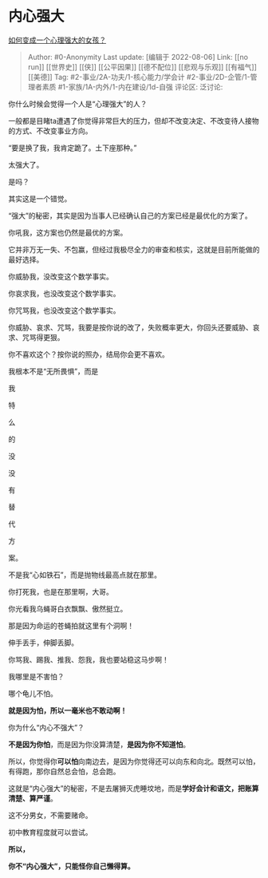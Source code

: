# 内心强大
[如何变成一个心理强大的女孩？](https://www.zhihu.com/question/542764581/answer/2612102490)

> Author: #0-Anonymity
> Last update: [编辑于 2022-08-06]
> Link: [[no run]] [[世界史]] [[侠]] [[公平因果]] [[德不配位]] [[悲观与乐观]] [[有福气]] [[美德]]
> Tag: #2-事业/2A-功夫/1-核心能力/学会计 #2-事业/2D-企管/1-管理者素质 #1-家族/1A-内外/1-内在建设/1d-自强
> 评论区:
> 泛讨论:

你什么时候会觉得一个人是“心理强大”的人？

一般都是目睹ta遭遇了你觉得非常巨大的压力，但却不改变决定、不改变待人接物的方式、不改变事业方向。

“要是换了我，我肯定跪了。土下座那种。”

太强大了。

是吗？

其实这是一个错觉。

“强大”的秘密，其实是因为当事人已经确认自己的方案已经是最优化的方案了。

你吼我，这方案也仍然是最优的方案。

它并非万无一失、不包赢，但经过我极尽全力的审查和核实，这就是目前所能做的最好选择。

你威胁我，没改变这个数学事实。

你哀求我，也没改变这个数学事实。

你咒骂我，也没改变这个数学事实。

你威胁、哀求、咒骂，我要是按你说的改了，失败概率更大，你回头还要威胁、哀求、咒骂得更狠。

你不喜欢这个？按你说的照办，结局你会更不喜欢。

我根本不是“无所畏惧”，而是

我

特

么

的

没

没

有

替

代

方

案。

不是我“心如铁石”，而是抛物线最高点就在那里。

你打死我，也是在那里啊，大哥。

你光看我乌蝇哥白衣飘飘、傲然挺立。

那是因为命运的苍蝇拍就这里有个洞啊！

伸手丢手，伸脚丢脚。

你骂我、踢我、推我、怨我，我也要站稳这马步啊！

我哪里是不害怕？

哪个龟儿不怕。

**就是因为怕，所以一毫米也不敢动啊！**

你为什么“内心不强大”？

**不是因为你怕**，而是因为你没算清楚，**是因为你不知道怕**。

所以，你觉得你**可以怕**向南边去，是因为你觉得还可以向东和向北。既然可以怕，有得跑，那你自然总会怕，总会跑。

这就是“内心强大”的秘密，不是去屠狮灭虎睡坟地，而是**学好会计和语文，把账算清楚、算严谨**。

这不分男女，不需要赌命。

初中教育程度就可以尝试。

**所以，**

**你不“内心强大”，只能怪你自己懒得算。**
